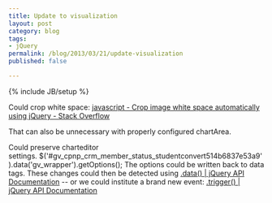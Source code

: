 ```yaml
---
title: Update to visualization
layout: post
category: blog
tags:
- jQuery
permalink: /blog/2013/03/21/update-visualization
published: false

---
```

{% include JB/setup %}
<div id="node-263" class="node node-blog node-promoted node-unpublished">
  <div class="content clearfix">
    <div class="field field-name-body field-type-text-with-summary field-label-hidden"><div class="field-items"><div class="field-item even"><p>Could crop white space: <a href="http://stackoverflow.com/questions/12175991/crop-image-white-space-automatically-using-jquery">javascript - Crop image white space automatically using jQuery - Stack Overflow</a></p>
<p>That can also be unnecessary with properly configured chartArea.</p>
<p>Could preserve charteditor settings. $('#gv_cpnp_crm_member_status_studentconvert514b6837e53a9').data('gv_wrapper').getOptions(); The options could be written back to data tags. These changes could then be detected using <a href="http://api.jquery.com/data/">.data() | jQuery API Documentation</a> -- or we could institute a brand new event: <a href="http://api.jquery.com/trigger/">.trigger() | jQuery API Documentation</a></p>
</div></div></div>  </div>
</div>
